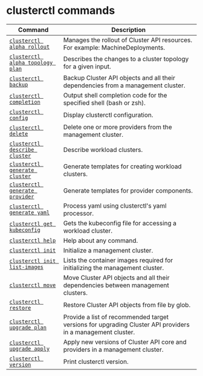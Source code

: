 # clusterctl commands

| Command                                                                              | Description                                                                                                |
|--------------------------------------------------------------------------------------|------------------------------------------------------------------------------------------------------------|
| [`clusterctl alpha rollout`](alpha-rollout.md)                                       | Manages the rollout of Cluster API resources. For example: MachineDeployments.                             |
| [`clusterctl alpha topology plan`](alpha-topology-plan.md)                           | Describes the changes to a cluster topology for a given input.                                             |
| [`clusterctl backup`](additional-commands.md#clusterctl-backup)                      | Backup Cluster API objects and all their dependencies from a management cluster.                           |
| [`clusterctl completion`](completion.md)                                             | Output shell completion code for the specified shell (bash or zsh).                                        |
| [`clusterctl config`](additional-commands.md#clusterctl-config-repositories)         | Display clusterctl configuration.                                                                          |
| [`clusterctl delete`](delete.md)                                                     | Delete one or more providers from the management cluster.                                                  |
| [`clusterctl describe cluster`](describe-cluster.md)                                 | Describe workload clusters.                                                                                |
| [`clusterctl generate cluster`](generate-cluster.md)                                 | Generate templates for creating workload clusters.                                                         |
| [`clusterctl generate provider`](generate-provider.md)                               | Generate templates for provider components.                                                                |
| [`clusterctl generate yaml`](generate-yaml.md)                                       | Process yaml using clusterctl's yaml processor.                                                            |
| [`clusterctl get kubeconfig`](get-kubeconfig.md)                                     | Gets the kubeconfig file for accessing a workload cluster.                                                 |
| [`clusterctl help`](additional-commands.md#clusterctl-help)                          | Help about any command.                                                                                    |
| [`clusterctl init`](init.md)                                                         | Initialize a management cluster.                                                                           |
| [`clusterctl init list-images`](additional-commands.md#clusterctl-init-list-images)  | Lists the container images required for initializing the management cluster.                               |
| [`clusterctl move`](move.md)                                                         | Move Cluster API objects and all their dependencies between management clusters.                           |
| [`clusterctl restore`](additional-commands.md#clusterctl-restore)                    | Restore Cluster API objects from file by glob.                                                             |
| [`clusterctl upgrade plan`](upgrade.md#upgrade-plan)                                 | Provide a list of recommended target versions for upgrading Cluster API providers in a management cluster. |
| [`clusterctl upgrade apply`](upgrade.md#upgrade-apply)                               | Apply new versions of Cluster API core and providers in a management cluster.                              |
| [`clusterctl version`](additional-commands.md#clusterctl-version)                    | Print clusterctl version.                                                                                  |
